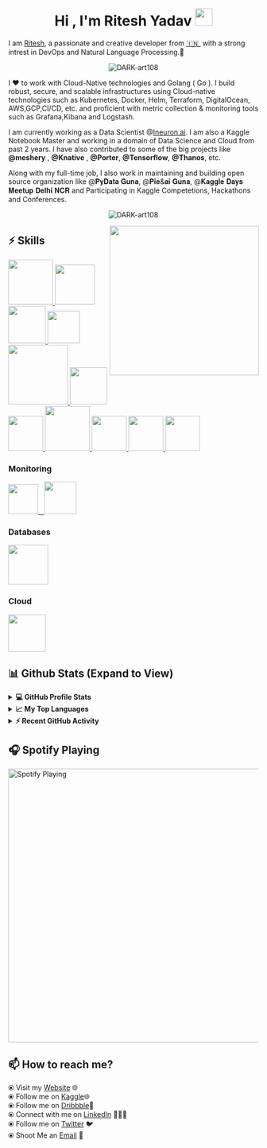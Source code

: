 <h1 align="center">Hi , I'm Ritesh Yadav <img src="https://media.giphy.com/media/hvRJCLFzcasrR4ia7z/giphy.gif" width="35"></h1>


I am [Ritesh](https://riteshyadav.netlify.app/), a passionate and creative developer from [🇮🇳 ](https://en.wikipedia.org/wiki/India)&nbsp;with a strong intrest in DevOps and Natural Language Processing.🎯

<p align="center"><img align="center" src="https://github-readme-streak-stats.herokuapp.com/?user=DARK-art108&theme=algolia" alt="DARK-art108" /></p>

I ❤️ to work with Cloud-Native technologies and Golang ( Go ). I build robust, secure, and scalable infrastructures using Cloud-native technologies such as Kubernetes, Docker, Helm, Terraform, DigitalOcean, AWS,GCP,CI/CD, etc. and proficient with metric collection & monitoring tools such as Grafana,Kibana and Logstash.

I am currently working as a Data Scientist @[Ineuron.ai](https://ineuron.ai/). I am also a Kaggle Notebook Master and working in a domain of Data Science and Cloud from past 2 years. I have also contributed to some of the big projects like **@meshery** , **@Knative** , **@Porter**, **@Tensorflow**, **@Thanos**, etc.

Along with my full-time job, I also work in maintaining and building open source organization like @𝐏𝐲𝐃𝐚𝐭𝐚 𝐆𝐮𝐧𝐚, @𝐏𝐢𝐞&𝐚𝐢 𝐆𝐮𝐧𝐚, @𝐊𝐚𝐠𝐠𝐥𝐞 𝐃𝐚𝐲𝐬 𝐌𝐞𝐞𝐭𝐮𝐩 𝐃𝐞𝐥𝐡𝐢 𝐍𝐂𝐑 and Participating in Kaggle Competetions, Hackathons and Conferences.

<p align="center"> <img src="https://komarev.com/ghpvc/?username=DARK-art108&label=Profile%20views&color=0e75b6&style=plastic" alt="DARK-art108" /> </p>

<img align='right' src="https://i.pinimg.com/originals/50/44/30/50443067a22e6dd1ecc2d2e394d6e634.gif" width="300">

## :zap: Skills

<p float="left">
  <a href="https://golang.org/" target="_blank" >
    <img src="https://raw.githubusercontent.com/itsksaurabh/itsksaurabh/master/assets/golang.gif"  height="90" />
  </a>
  <a href="https://www.docker.com/" target="_blank" >
    <img src="https://raw.githubusercontent.com/itsksaurabh/itsksaurabh/master/assets/docker.gif"  height="80" /> 
  </a>
  <a href="https://kubernetes.io/" target="_blank" >
    <img src="https://raw.githubusercontent.com/itsksaurabh/itsksaurabh/master/assets/k8s.gif"  height="75" />
  </a>
  <a href="https://docs.gitlab.com/ee/ci/" target="_blank" >
    <img src="https://raw.githubusercontent.com/itsksaurabh/itsksaurabh/master/assets/cicd.gif"  height="65" />
  </a>
  <a href="https://www.terraform.io/" target="_blank" >
    <img src="https://raw.githubusercontent.com/itsksaurabh/itsksaurabh/master/assets/terraform.gif" width="120" />
  </a>
  <a href="https://helm.sh/" target="_blank" >
    <img src="https://raw.githubusercontent.com/itsksaurabh/itsksaurabh/master/assets/helm.gif"  height="75" />
  </a>
   <a href="https://www.w3.org/wiki/The_web_standards_model_-_HTML_CSS_and_JavaScript" target="_blank" >
    <img src="https://raw.githubusercontent.com/itsksaurabh/itsksaurabh/master/assets/html-css-js.png" height="70" />
  </a>
  </a>
    <a href="https://www.jenkins.io/" target="_blank" >
    <img src="https://raw.githubusercontent.com/DARK-art108/ItsRitesh/master/assets/ll.png" height="90" />
  </a>
  <a href="www.tensorflow.org" target="_blank" >
    <img src="https://raw.githubusercontent.com/DARK-art108/ItsRitesh/master/assets/tf.png" height="70" />
  </a>
  <a href="https://pytorch.org/" target="_blank" >
    <img src="https://raw.githubusercontent.com/DARK-art108/ItsRitesh/master/assets/pyt2.png" height="70" />
  </a>
  <a href="https://www.kubeflow.org/" target="_blank" >
    <img src="https://raw.githubusercontent.com/DARK-art108/ItsRitesh/master/assets/kf.png" height="70" />
  </a>
</p>

### Monitoring
  
 <p float="left">
  <a href="https://grafana.com/" target="_blank" >
    <img src="https://raw.githubusercontent.com/itsksaurabh/itsksaurabh/master/assets/grafana.gif" height="60" />&nbsp;&nbsp;
  </a>
  <a href="https://prometheus.io/" target="_blank" >
    <img src="https://raw.githubusercontent.com/itsksaurabh/itsksaurabh/master/assets/prometheus.gif" height="65" />
  </a>
</p>
 

### Databases
  
 <p float="left">
 <a href="https://www.mongodb.com/" target="_blank" >
    <img src="https://raw.githubusercontent.com/itsksaurabh/itsksaurabh/master/assets/mongo.gif" height="80" />
  </a>
</p>

### Cloud

  <a href="https://aws.amazon.com/" target="_blank" >
    <img src="https://raw.githubusercontent.com/itsksaurabh/itsksaurabh/master/assets/aws.gif"  height="75" />
  </a>

  
  ## 📊 Github Stats (Expand to View) 
  
  <details>
  <summary><b>💻 GitHub Profile Stats</b></summary>

<p align="center"> <img src="https://github-stats-readme.dark-art108.vercel.app/api?username=DARK-art108&show_icons=true&theme=radical" alt="DARK-art108" />

</details>

  <details>
  <summary><b>📈 My Top Languages</b></summary>

<p align="center"> <img src="https://github-stats-readme.dark-art108.vercel.app/api/top-langs/?username=DARK-art108&layout=compact" alt="DARK-art108"/>

</details>

<details>
  <summary><b>⚡ Recent GitHub Activity</b></summary>
  <br/>
   <a href="https://github.com/DARK-art108"><img alt="Ritesh's Activity Graph" src="https://activity-graph.herokuapp.com/graph?username=DARK-art108&theme=dracula" /></a>
  <br/>

</details>

  
## 🎧 Spotify Playing 
  [<img src="https://spotify-readme.dark-art108.vercel.app/api/spotify-playing" alt=" Spotify Playing" width="550" />](https://open.spotify.com/user/316jsag3fisl42rcnnssu7jersee)
  
  
## 📫 How to reach me? 

  ⦿ Visit my [Website](https://riteshyadav.netlify.app/) 🌐 <br>
  ⦿ Follow me on [Kaggle](https://www.kaggle.com/ritesh2000)🌐 <br>
  ⦿ Follow me on [Dribbble](https://dribbble.com/ritesh-yadav)🎨 <br>
  ⦿ Connect with me on [LinkedIn](https://www.linkedin.com/in/ritesh-yadav2011/) 👨🏻‍💻 <br>
  ⦿ Follow me on [Twitter](https://twitter.com/RiteshYadav_1) 🐦 <br>
  ⦿ Shoot Me an [Email](mailto:daydreamingguy941@gmail.com) 💌 <br>


